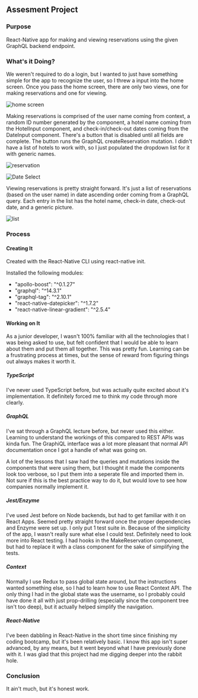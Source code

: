## Assesment Project

### Purpose

React-Native app for making and viewing reservations using the given GraphQL backend endpoint.

### What's it Doing?

We weren't required to do a login, but I wanted to just have something simple for the app to recognize the user, so I threw a input into the home screen. Once you pass the home screen, there are only two views, one for making reservations and one for viewing.

![home screen](https://dev-fun-bucket.s3.amazonaws.com/login.png "Home screen")

Making reservations is comprised of the user name coming from context, a random ID number generated by the component, a hotel name coming from the HotelInput component, and check-in/check-out dates coming from the DateInput component. There's a button that is disabled until all fields are complete. The button runs the GraphQL createReservation mutation. I didn't have a list of hotels to work with, so I just populated the dropdown list for it with generic names.

![reservation](https://dev-fun-bucket.s3.amazonaws.com/reservationSelect.png "reservation")

![Date Select](https://dev-fun-bucket.s3.amazonaws.com/dateSelect.png "Date Select")

Viewing reservations is pretty straight forward. It's just a list of reservations (based on the user name) in date ascending order coming from a GraphQL query. Each entry in the list has the hotel name, check-in date, check-out date, and a generic picture.

![list](https://dev-fun-bucket.s3.amazonaws.com/reservationList.png "list")


### Process

#### Creating It

Created with the React-Native CLI using react-native init.

Installed the following modules:

* "apollo-boost": "^0.1.27"
* "graphql": "^14.3.1"
* "graphql-tag": "^2.10.1"
* "react-native-datepicker": "^1.7.2"
* "react-native-linear-gradient": "^2.5.4"

#### Working on It

As a junior developer, I wasn't 100% familiar with all the technologies that I was being asked to use, but felt confident that I would be able to learn about them and put them all together. This was pretty fun. Learning can be a frustrating process at times, but the sense of reward from figuring things out always makes it worth it.

##### TypeScript
I've never used TypeScript before, but was actually quite excited about it's implementation. It definitely forced me to think my code through more clearly.

##### GraphQL
I've sat through a GraphQL lecture before, but never used this either. Learning to understand the workings of this compared to REST APIs was kinda fun. The GraphiQL interface was a lot more pleasant that normal API documentation once I got a handle of what was going on.

A lot of the lessons that I saw had the queries and mutations inside the components that were using them, but I thought it made the components look too verbose, so I put them into a seperate file and imported them in. Not sure if this is the best practice way to do it, but would love to see how companies normally implement it.

##### Jest/Enzyme
I've used Jest before on Node backends, but had to get familiar with it on React Apps. Seemed pretty straight forward once the proper dependencies and Enzyme were set up. I only put 1 test suite in. Because of the simplicity of the app, I wasn't really sure what else I could test. Definitely need to look more into React testing.  I had hooks in the MakeReservation component, but had to replace it with a class component for the sake of simplifying the tests.

##### Context
Normally I use Redux to pass global state around, but the instructions wanted something else, so I had to learn how to use React Context API. The only thing I had in the global state was the username, so I probably could have done it all with just prop-drilling (especially since the component tree isn't too deep), but it actually helped simplify the navigation.

##### React-Native
I've been dabbling in React-Native in the short time since finishing my coding bootcamp, but it's been relatively basic. I know this app isn't super advanced, by any means, but it went beyond what I have previously done with it. I was glad that this project had me digging deeper into the rabbit hole.


### Conclusion
It ain't much, but it's honest work.







